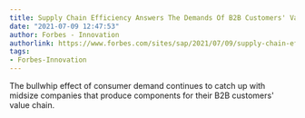 ```yaml
---
title: Supply Chain Efficiency Answers The Demands Of B2B Customers' Value Chains
date: "2021-07-09 12:47:53"
author: Forbes - Innovation
authorlink: https://www.forbes.com/sites/sap/2021/07/09/supply-chain-efficiency-answers-the-demands-of-b2b-customers-value-chains/
tags:
- Forbes-Innovation
---
```

The bullwhip effect of consumer demand continues to catch up with midsize companies that produce components for their B2B customers' value chain.
